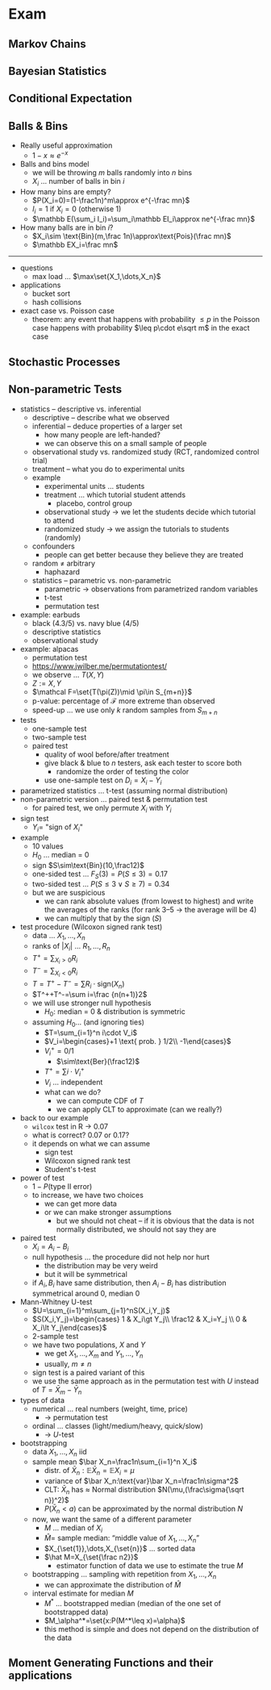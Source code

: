 # Exam

## Markov Chains

## Bayesian Statistics

## Conditional Expectation

## Balls & Bins

- Really useful approximation
	- $1-x\approx e^{-x}$
- Balls and bins model
	- we will be throwing $m$ balls randomly into $n$ bins
	- $X_i$ … number of balls in bin $i$
- How many bins are empty?
	- $P(X_i=0)=(1-\frac1n)^m\approx e^{-\frac mn}$
	- $I_i=1$ if $X_i=0$ (otherwise 1)
	- $\mathbb E(\sum_i I_i)=\sum_i\mathbb EI_i\approx ne^{-\frac mn}$
- How many balls are in bin $i$?
	- $X_i\sim \text{Bin}(m,\frac 1n)\approx\text{Pois}(\frac mn)$
	- $\mathbb EX_i=\frac mn$

---

- questions
	- max load … $\max\set{X_1,\dots,X_n}$
- applications
	- bucket sort
	- hash collisions
- exact case vs. Poisson case
	- theorem: any event that happens with probability $\leq p$ in the Poisson case happens with probability $\leq p\cdot e\sqrt m$ in the exact case

## Stochastic Processes

## Non-parametric Tests

- statistics – descriptive vs. inferential
	- descriptive – describe what we observed
	- inferential – deduce properties of a larger set
		- how many people are left-handed?
		- we can observe this on a small sample of people
	- observational study vs. randomized study (RCT, randomized control trial)
	- treatment – what you do to experimental units
	- example
		- experimental units … students
		- treatment … which tutorial student attends
			- placebo, control group
		- observational study → we let the students decide which tutorial to attend
		- randomized study → we assign the tutorials to students (randomly)
	- confounders
		- people can get better because they believe they are treated
	- random $\neq$ arbitrary
		- haphazard
	- statistics – parametric vs. non-parametric
		- parametric → observations from parametrized random variables
		- t-test
		- permutation test
- example: earbuds
	- black (4.3/5) vs. navy blue (4/5)
	- descriptive statistics
	- observational study
- example: alpacas
	- permutation test
	- https://www.jwilber.me/permutationtest/
	- we observe … $T(X,Y)$
	- $Z:=X,Y$
	- $\mathcal F=\set{T(\pi(Z))\mid \pi\in S_{m+n}}$
	- p-value: percentage of $\mathcal F$ more extreme than observed
	- speed-up … we use only $k$ random samples from $S_{m+n}$
- tests
	- one-sample test
	- two-sample test
	- paired test
		- quality of wool before/after treatment
		- give black & blue to $n$ testers, ask each tester to score both
			- randomize the order of testing the color
		- use one-sample test on $D_i=X_i-Y_i$
- parametrized statistics … t-test (assuming normal distribution)
- non-parametric version … paired test & permutation test
	- for paired test, we only permute $X_i$ with $Y_i$
- sign test
	- $Y_i=$ "sign of $X_i$"
- example
	- 10 values
	- $H_0$ … median = 0
	- sign $S\sim\text{Bin}(10,\frac12)$
	- one-sided test … $F_S(3)=P(S\leq 3)=0.17$
	- two-sided test … $P(S\leq 3\lor S\geq 7)=0.34$
	- but we are suspicious
		- we can rank absolute values (from lowest to highest) and write the averages of the ranks (for rank 3–5 → the average will be 4)
		- we can multiply that by the sign ($S$)
- test procedure (Wilcoxon signed rank test)
	- data … $X_1,\dots,X_n$
	- ranks of $|X_i|$ … $R_1,\dots,R_n$
	- $T^+=\sum_{X_i\gt 0}R_i$
	- $T^-=\sum_{X_i\lt 0} R_i$
	- $T=T^+-T^-=\sum R_i\cdot\text{sign}(X_n)$
	- $T^++T^-=\sum i=\frac {n(n+1)}2$
	- we will use stronger null hypothesis
		- $H_0:$ median = 0 & distribution is symmetric
	- assuming $H_0$… (and ignoring ties)
		- $T=\sum_{i=1}^n i\cdot V_i$
		- $V_i=\begin{cases}+1 \text{ prob. } 1/2\\ -1\end{cases}$
		- $V_i^+=0/1$
			- $\sim\text{Ber}(\frac12)$
		- $T^+=\sum i\cdot V_i^+$
		- $V_i$ … independent
		- what can we do?
			- we can compute CDF of $T$
			- we can apply CLT to approximate (can we really?)
- back to our example
	- `wilcox` test in R → $0.07$
	- what is correct? $0.07$ or $0.17$?
	- it depends on what we can assume
		- sign test
		- Wilcoxon signed rank test
		- Student's t-test
- power of test
	- $1-P(\text{type II error})$
	- to increase, we have two choices
		- we can get more data
		- or we can make stronger assumptions
			- but we should not cheat – if it is obvious that the data is not normally distributed, we should not say they are
- paired test
	- $X_i=A_i-B_i$
	- null hypothesis … the procedure did not help nor hurt
		- the distribution may be very weird
		- but it will be symmetrical
	- if $A_i,B_i$ have same distribution, then $A_i-B_i$ has distribution symmetrical around 0, median 0
- Mann-Whitney U-test
	- $U=\sum_{i=1}^m\sum_{j=1}^nS(X_i,Y_j)$
	- $S(X_i,Y_j)=\begin{cases} 1 & X_i\gt Y_j\\ \frac12 & X_i=Y_j \\ 0 & X_i\lt Y_j\end{cases}$
	- 2-sample test
	- we have two populations, $X$ and $Y$
		- we get $X_1,\dots,X_m$ and $Y_1,\dots,Y_n$
		- usually, $m\neq n$
	- sign test is a paired variant of this
	- we use the same approach as in the permutation test with $U$ instead of $T=\bar X_m-\bar Y_n$
- types of data
	- numerical … real numbers (weight, time, price)
		- → permutation test
	- ordinal … classes (light/medium/heavy, quick/slow)
		- → $U$-test
- bootstrapping
	- data $X_1,\dots,X_n$ iid
	- sample mean $\bar X_n=\frac1n\sum_{i=1}^n X_i$
		- distr. of $\bar X_n:\mathbb E \bar X_n=\mathbb E X_i=\mu$
		- variance of $\bar X_n:\text{var}\bar X_n=\frac1n\sigma^2$
		- CLT: $\bar X_n$ has $\approx$ Normal distribution $N(\mu,(\frac\sigma{\sqrt n})^2)$
		- $P(\bar X_n\lt a)$ can be approximated by the normal distribution $N$
	- now, we want the same of a different parameter
		- $M$ … median of $X_i$
		- $\hat M=$ sample median: “middle value of $X_1,\dots,X_n$”
		- $X_{\set{1}},\dots,X_{\set{n}}$ … sorted data
		- $\hat M=X_{\set{\frac n2}}$
			- estimator function of data we use to estimate the true $M$
	- bootstrapping … sampling with repetition from $X_1,\dots,X_n$
		- we can approximate the distribution of $\hat M$
	- interval estimate for median $M$
		- $M^*$ … bootstrapped median (median of the one set of bootstrapped data)
		- $M_\alpha^*=\set{x:P(M^*\leq x)=\alpha}$
		- this method is simple and does not depend on the distribution of the data

## Moment Generating Functions and their applications
